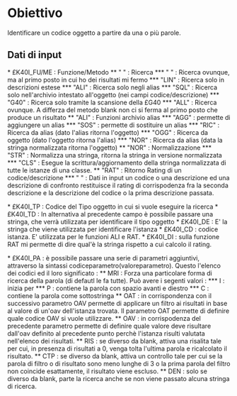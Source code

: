 # Obiettivo

Identificare un codice oggetto a partire da una o più parole.

## Dati di input

\* £K40I_FU/ME :  Funzione/Metodo
\*\* "   " :  Ricerca
\*\*\* "   " :  Ricerca ovunque, ma al primo posto in cui ho dei risultati mi fermo
\*\*\* "LIN" :  Ricerca solo in descrizioni estese
\*\*\* "ALI" :  Ricerca solo negli alias
\*\*\* "SQL" :  Ricerca solo nell'archivio intestato all'oggetto (nei campi codice/descrizione)
\*\*\* "G40" :  Ricerca solo tramite la scansione della £G40
\*\*\* "ALL" :  Ricerca ovunque. A differza del metodo blank non ci si ferma al primo posto che produce un risultato
\*\* "ALI" :  Funzioni archivio alias
\*\*\* "AGG" :  permette di aggiungere un alias
\*\*\* "SOS" :  permette di sostituire un alias
\*\*\* "RIC" :  Ricerca da alias (dato l'alias ritorna l'oggetto)
\*\*\* "OGG" :  Ricerca da oggetto (dato l'oggetto ritorna l'alias)
\*\*\* "NOR" :  Ricerca da alias (data la stringa normalizzata ritorna l'oggetto)
\*\* "NOR" :  Normalizzazione
\*\*\* "STR" :  Normalizza una stringa, ritorna la stringa in versione normalizzata
\*\*\* "CLS" :  Esegue la scrittura/aggiornamento della stringa normalizzata di tutte le istanze di una classe.
\*\* "RAT" :  Ritorno Rating di un codice/descrizione
\*\*\* "   " :  Dati in input un codice o una descrizione ed una descrizione di confronto restituisce il rating di corrispodenza fra la seconda descrizione e la descrizione del codice o la prima descrizione passata.

\* £K40I_TP :  Codice del Tipo oggetto in cui si vuole eseguire la ricerca
\* £K40I_TD :  In alternativa al precedente campo è possibile passare una stringa, che verrà utilizzata per identificare il tipo oggetto
\* £K40I_DE :  E' la stringa che viene utilizzata per identificare l'istanza
\* £K40I_CD :  codice istanza. E' utilizzata per le funzioni ALI e RAT.
\* £K40I_DI :  sulla funzione RAT mi permette di dire qual'è la stringa rispetto a cui calcolo il rating.

\* £K40I_PA :  è possibile passare una serie di parametri aggiuntivi, attraverso la sintassi codiceparametro(valoreparametro). Questo l'elenco dei codici ed il loro significato : 
\*\* MRI :  Forza una particolare forma di ricerca della parola (di defautl le fa tutte). Può avere i segenti valori : 
\*\*\* I :  inizia per
\*\*\* P :  contiene la parola con spazio avanti e diestro
\*\*\* C :  contiene la parola come sottostringa
\*\* OAT :  in corrispondenza con il successivo parametro OAV permette di applicare un filtro ai risultati in base al valore di un'oav dell'istanza trovata. Il parametro OAT permette di definire quale codice OAV si vuole utilizzare.
\*\* OAV :  in corrispodenza del precedente parametro permette di definire quale valore deve risultare dall'oav definito al precedente punto perchè l'istanza risulti valutata nell'elenco dei risultati.
\*\* RIS :  se diverso da blank, attiva una risalita tale per cui, in presenza di risultati a 0, venga tolta l'ultima parola e ricalcolato il risultato.
\*\* CTP :  se diverso da blank, attiva un controllo tale per cui se la parola di filtro o di risultato sono meno lunghe di 3 o la prima parola del filtro non coincide esattamente, il risultato viene escluso.
\*\* DEN :  solo se diverso da blank, parte la ricerca anche se non viene passato alcuna stringa di ricerca.



